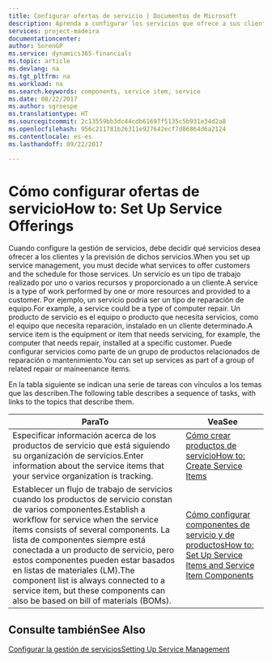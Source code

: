 ```yaml
---
title: Configurar ofertas de servicio | Documentos de Microsoft
description: Aprenda a configurar los servicios que ofrece a sus clientes.
services: project-madeira
documentationcenter: 
author: SorenGP
ms.service: dynamics365-financials
ms.topic: article
ms.devlang: na
ms.tgt_pltfrm: na
ms.workload: na
ms.search.keywords: components, service item, service
ms.date: 08/22/2017
ms.author: sgroespe
ms.translationtype: HT
ms.sourcegitcommit: 2c13559bb3dc44cdb61697f5135c5b931e34d2a8
ms.openlocfilehash: 956c211781b26311e927642ecf7d86864d6a2124
ms.contentlocale: es-es
ms.lasthandoff: 09/22/2017

---
```


# <a name="how-to-set-up-service-offerings"></a><span data-ttu-id="57e61-103">Cómo configurar ofertas de servicio</span><span class="sxs-lookup"><span data-stu-id="57e61-103">How to: Set Up Service Offerings</span></span>
<span data-ttu-id="57e61-104">Cuando configure la gestión de servicios, debe decidir qué servicios desea ofrecer a los clientes y la previsión de dichos servicios.</span><span class="sxs-lookup"><span data-stu-id="57e61-104">When you set up service management, you must decide what services to offer customers and the schedule for those services.</span></span> <span data-ttu-id="57e61-105">Un servicio es un tipo de trabajo realizado por uno o varios recursos y proporcionado a un cliente.</span><span class="sxs-lookup"><span data-stu-id="57e61-105">A service is a type of work performed by one or more resources and provided to a customer.</span></span> <span data-ttu-id="57e61-106">Por ejemplo, un servicio podría ser un tipo de reparación de equipo.</span><span class="sxs-lookup"><span data-stu-id="57e61-106">For example, a service could be a type of computer repair.</span></span> <span data-ttu-id="57e61-107">Un producto de servicio es el equipo o producto que necesita servicios, como el equipo que necesita reparación, instalado en un cliente determinado.</span><span class="sxs-lookup"><span data-stu-id="57e61-107">A service item is the equipment or item that needs servicing, for example, the computer that needs repair, installed at a specific customer.</span></span> <span data-ttu-id="57e61-108">Puede configurar servicios como parte de un grupo de productos relacionados de reparación o mantenimiento.</span><span class="sxs-lookup"><span data-stu-id="57e61-108">You can set up services as part of a group of related repair or maineenance items.</span></span>  
  
<span data-ttu-id="57e61-109">En la tabla siguiente se indican una serie de tareas con vínculos a los temas que las describen.</span><span class="sxs-lookup"><span data-stu-id="57e61-109">The following table describes a sequence of tasks, with links to the topics that describe them.</span></span>  
  
|<span data-ttu-id="57e61-110">**Para**</span><span class="sxs-lookup"><span data-stu-id="57e61-110">**To**</span></span>|<span data-ttu-id="57e61-111">**Vea**</span><span class="sxs-lookup"><span data-stu-id="57e61-111">**See**</span></span>|  
|------------|-------------|  
|<span data-ttu-id="57e61-112">Especificar información acerca de los productos de servicio que está siguiendo su organización de servicios.</span><span class="sxs-lookup"><span data-stu-id="57e61-112">Enter information about the service items that your service organization is tracking.</span></span>|[<span data-ttu-id="57e61-113">Cómo crear productos de servicio</span><span class="sxs-lookup"><span data-stu-id="57e61-113">How to: Create Service Items</span></span>](service-how-to-create-service-items.md)|  
|<span data-ttu-id="57e61-114">Establecer un flujo de trabajo de servicios cuando los productos de servicio constan de varios componentes.</span><span class="sxs-lookup"><span data-stu-id="57e61-114">Establish a workflow for service when the service items consists of several components.</span></span> <span data-ttu-id="57e61-115">La lista de componentes siempre está conectada a un producto de servicio, pero estos componentes pueden estar basados en listas de materiales (LM).</span><span class="sxs-lookup"><span data-stu-id="57e61-115">The component list is always connected to a service item, but these components can also be based on bill of materials (BOMs).</span></span>|[<span data-ttu-id="57e61-116">Cómo configurar componentes de servicio y de productos</span><span class="sxs-lookup"><span data-stu-id="57e61-116">How to: Set Up Service Items and Service Item Components</span></span>](service-how-setup-service-items.md)|  
  
## <a name="see-also"></a><span data-ttu-id="57e61-117">Consulte también</span><span class="sxs-lookup"><span data-stu-id="57e61-117">See Also</span></span>  
[<span data-ttu-id="57e61-118">Configurar la gestión de servicios</span><span class="sxs-lookup"><span data-stu-id="57e61-118">Setting Up Service Management</span></span>](service-setup-service.md)   
